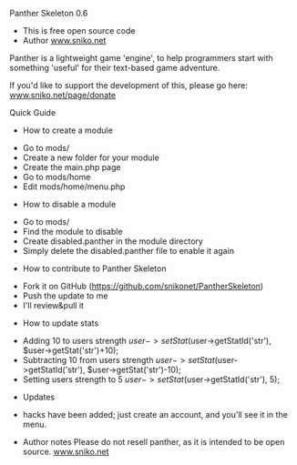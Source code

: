 Panther Skeleton 0.6
* This is free open source code
* Author www.sniko.net

Panther is a lightweight game 'engine', to help programmers start
with something 'useful' for their text-based game adventure.

If you'd like to support the development of this, please go here:
www.sniko.net/page/donate


Quick Guide

- How to create a module
* Go to mods/
* Create a new folder for your module
* Create the main.php page
* Go to mods/home
* Edit mods/home/menu.php

- How to disable a module
* Go to mods/
* Find the module to disable
* Create disabled.panther in the module directory
* Simply delete the disabled.panther file to enable it again

- How to contribute to Panther Skeleton
* Fork it on GitHub (https://github.com/snikonet/PantherSkeleton)
* Push the update to me
* I'll review&pull it

- How to update stats
* Adding 10 to users strength
    $user->setStat($user->getStatId('str'), $user->getStat('str')+10);
* Subtracting 10 from users strength
    $user->setStat($user->getStatId('str'), $user->getStat('str')-10);
* Setting users strength to 5
    $user->setStat($user->getStatId('str'), 5);

- Updates
* hacks have been added; just create an account, and you'll see it in the menu.

- Author notes
Please do not resell panther, as it is intended to be open source.
www.sniko.net 

